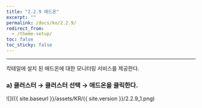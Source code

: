```yaml
---
title: "2.2.9 애드온"
excerpt: ""
permalink: /docs/ko/2.2.9/
redirect_from:
  - /theme-setup/
toc: false
toc_sticky: false
---
```


---
칵테일에 설치 된 애드온에 대한 모니터링 서비스를 제공한다.

### a\) 클러스터 → 클러스터 선택 → 애드온을 클릭한다.
![]({{ site.baseurl }}/assets/KR/{{ site.version }}/2.2.9_1.png)
